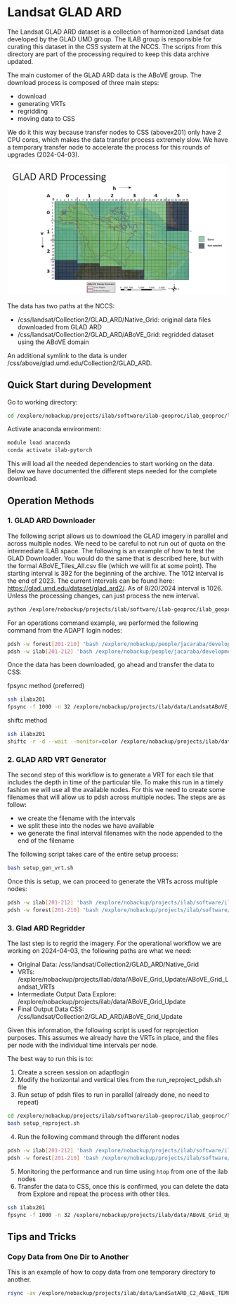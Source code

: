 # Landsat GLAD ARD

The Landsat GLAD ARD dataset is a collection of harmonized Landsat data developed by the GLAD UMD
group. The ILAB group is responsible for curating this dataset in the CSS system at the NCCS. The
scripts from this directory are part of the processing required to keep this data archive updated.

The main customer of the GLAD ARD data is the ABoVE group. The download process is composed of three
main steps:

- download
- generating VRTs
- regridding
- moving data to CSS

We do it this way because transfer nodes to CSS (abovex201) only have 2 CPU cores, which makes the 
data transfer process extremely slow. We have a temporary transfer node to accelerate the process
for this rounds of upgrades (2024-04-03).

![GLAD ARD ABoVE Download](glad-ard.png)

The data has two paths at the NCCS:
  - /css/landsat/Collection2/GLAD_ARD/Native_Grid: original data files downloaded from GLAD ARD
  - /css/landsat/Collection2/GLAD_ARD/ABoVE_Grid: regridded dataset using the ABoVE domain

An additional symlink to the data is under /css/above/glad.umd.edu/Collection2/GLAD_ARD.

## Quick Start during Development

Go to working directory:

```bash
cd /explore/nobackup/projects/ilab/software/ilab-geoproc/ilab_geoproc/landsat
```

Activate anaconda environment:

```bash
module load anaconda
conda activate ilab-pytorch
```

This will load all the needed dependencies to start working on the data.
Below we have documented the different steps needed for the complete download.

## Operation Methods

### 1. GLAD ARD Downloader

The following script allows us to download the GLAD imagery in parallel and across multiple nodes.
We need to be careful to not run out of quota on the intermediate ILAB space. The following is an
example of how to test the GLAD Downloader. You would do the same that is described here, but with
the formal ABoVE_Tiles_All.csv file (which we will fix at some point). The starting interval is 392
for the beginning of the archive. The 1012 interval is the end of 2023. The current intervals can be 
found here: https://glad.umd.edu/dataset/glad_ard2/. As of 8/20/2024 interval is 1026. Unless the 
processing changes, can just process the new interval.

```bash
python /explore/nobackup/projects/ilab/software/ilab-geoproc/ilab_geoproc/landsat/glad_download.py -i /explore/nobackup/projects/ilab/software/ilab-geoproc/ilab_geoproc/landsat/Collection2_requests/ABoVE_Tiles_Test.csv -o /explore/nobackup/projects/ilab/data/LandsatABoVE_GLAD_ARD_Native -s 392 -e 1012
```

For an operations command example, we performed the following command from the ADAPT login nodes:

```bash
pdsh -w forest[201-210] 'bash /explore/nobackup/people/jacaraba/development/ilab-geoproc/ilab_geoproc/landsat/run_download_pdsh.sh'
pdsh -w ilab[201-212] 'bash /explore/nobackup/people/jacaraba/development/ilab-geoproc/ilab_geoproc/landsat/run_download_pdsh.sh'
```

Once the data has been downloaded, go ahead and transfer the data to CSS:

fpsync method (preferred)

```bash
ssh ilabx201
fpsync -f 1000 -n 32 /explore/nobackup/projects/ilab/data/LandsatABoVE_GLAD_ARD_Native_All /css/landsat/Collection2/GLAD_ARD/Native_Grid_Update/LandsatABoVE_GLAD_ARD_Native_All
```

shiftc method

```bash
ssh ilabx201
shiftc -r -d --wait --monitor=color /explore/nobackup/projects/ilab/data/LandsatABoVE_GLAD_ARD_Native_All /css/landsat/Collection2/GLAD_ARD/Native_Grid_Update
```

### 2. GLAD ARD VRT Generator

The second step of this workflow is to generate a VRT for each tile that includes the depth
in time of the particular tile. To make this run in a timely fashion we will use all the
available nodes. For this we need to create some filenames that will allow us to pdsh across
multiple nodes. The steps are as follow:

- we create the filename with the intervals
- we split these into the nodes we have available
- we generate the final interval filenames with the node appended to the end of the filename

The following script takes care of the entire setup process:

```bash
bash setup_gen_vrt.sh
```

Once this is setup, we can proceed to generate the VRTs across multiple nodes:

```bash
pdsh -w ilab[201-212] 'bash /explore/nobackup/projects/ilab/software/ilab-geoproc/ilab_geoproc/landsat/run_gen_vrt_pdsh.sh'
pdsh -w forest[201-210] 'bash /explore/nobackup/projects/ilab/software/ilab-geoproc/ilab_geoproc/landsat/run_gen_vrt_pdsh.sh'
```

### 3. Glad ARD Regridder

The last step is to regrid the imagery. For the operational workflow we are working on 2024-04-03, the following paths
are what we need:

- Original Data: /css/landsat/Collection2/GLAD_ARD/Native_Grid
- VRTs: /explore/nobackup/projects/ilab/data/ABoVE_Grid_Update/ABoVE_Grid_Landsat_VRTs
- Intermediate Output Data Explore: /explore/nobackup/projects/ilab/data/ABoVE_Grid_Update
- Final Output Data CSS: /css/landsat/Collection2/GLAD_ARD/ABoVE_Grid_Update

Given this information, the following script is used for reprojection purposes. This assumes we already have the
VRTs in place, and the files per node with the individual time intervals per node.

The best way to run this is to:

1. Create a screen session on adaptlogin
2. Modify the horizontal and vertical tiles from the run_reproject_pdsh.sh file
3. Run setup of pdsh files to run in parallel (already done, no need to repeat)

```bash
cd /explore/nobackup/projects/ilab/software/ilab-geoproc/ilab_geoproc/landsat
bash setup_reproject.sh
```

4. Run the following command through the different nodes

```bash
pdsh -w ilab[201-212] 'bash /explore/nobackup/projects/ilab/software/ilab-geoproc/ilab_geoproc/landsat/run_reproject_pdsh.sh'
pdsh -w forest[201-210] 'bash /explore/nobackup/projects/ilab/software/ilab-geoproc/ilab_geoproc/landsat/run_reproject_pdsh.sh'
```

5. Monitoring the performance and run time using `htop` from one of the ilab nodes
6. Transfer the data to CSS, once this is confirmed, you can delete the data from Explore and repeat the process with other tiles.

```bash
ssh ilabx201
fpsync -f 1000 -n 32 /explore/nobackup/projects/ilab/data/ABoVE_Grid_Update /css/landsat/Collection2/GLAD_ARD/ABoVE_Grid_Update
```

## Tips and Tricks

### Copy Data from One Dir to Another

This is an example of how to copy data from one temporary directory to another.

```bash
rsync -av /explore/nobackup/projects/ilab/data/LandSatARD_C2_ABoVE_TEMP/51N/ /css/landsat/Collection2/GLAD_ARD/Native_Grid/51N
```
